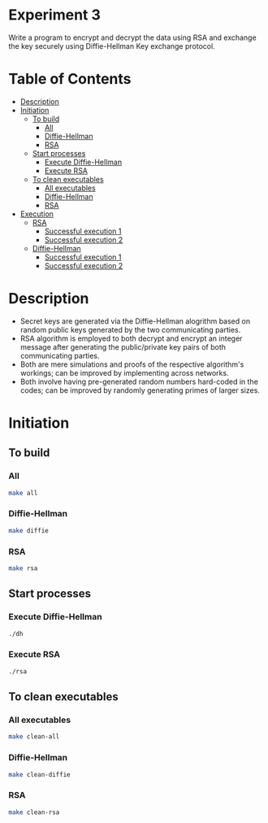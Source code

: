 <!-- omit in toc -->
# Experiment 3
Write a program to encrypt and decrypt the data using RSA and exchange the key securely using Diffie-Hellman Key exchange protocol.

<!-- omit in toc -->
# Table of Contents
- [Description](#description)
- [Initiation](#initiation)
  - [To build](#to-build)
    - [All](#all)
    - [Diffie-Hellman](#diffie-hellman)
    - [RSA](#rsa)
  - [Start processes](#start-processes)
    - [Execute Diffie-Hellman](#execute-diffie-hellman)
    - [Execute RSA](#execute-rsa)
  - [To clean executables](#to-clean-executables)
    - [All executables](#all-executables)
    - [Diffie-Hellman](#diffie-hellman-1)
    - [RSA](#rsa-1)
- [Execution](#execution)
  - [RSA](#rsa-2)
    - [Successful execution 1](#successful-execution-1)
    - [Successful execution 2](#successful-execution-2)
  - [Diffie-Hellman](#diffie-hellman-2)
    - [Successful execution 1](#successful-execution-1-1)
    - [Successful execution 2](#successful-execution-2-1)

# Description
- Secret keys are generated via the Diffie-Hellman alogrithm based on random public keys generated by the two communicating parties.
- RSA algorithm is employed to both decrypt and encrypt an integer message after generating the public/private key pairs of both communicating parties.
- Both are mere simulations and proofs of the respective algorithm's workings; can be improved by implementing across networks.
- Both involve having pre-generated random numbers hard-coded in the codes; can be improved by randomly generating primes of larger sizes.

# Initiation

## To build

### All
```bash
make all
```

### Diffie-Hellman
```bash
make diffie
```

### RSA
```bash
make rsa
```

## Start processes

### Execute Diffie-Hellman
```bash
./dh
```

### Execute RSA
```bash
./rsa
```

## To clean executables

### All executables
```bash
make clean-all
```

### Diffie-Hellman
```bash
make clean-diffie
```

### RSA
```bash
make clean-rsa
```
